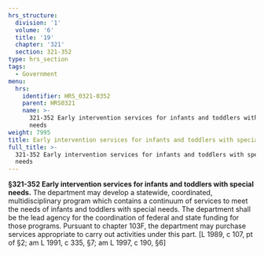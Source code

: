 ```yaml
---
hrs_structure:
  division: '1'
  volume: '6'
  title: '19'
  chapter: '321'
  section: 321-352
type: hrs_section
tags:
  - Government
menu:
  hrs:
    identifier: HRS_0321-0352
    parent: HRS0321
    name: >-
      321-352 Early intervention services for infants and toddlers with special
      needs
weight: 7995
title: Early intervention services for infants and toddlers with special needs
full_title: >-
  321-352 Early intervention services for infants and toddlers with special
  needs
---
```

**§321-352 Early intervention services for infants and toddlers with special needs.** The department may develop a statewide, coordinated, multidisciplinary program which contains a continuum of services to meet the needs of infants and toddlers with special needs. The department shall be the lead agency for the coordination of federal and state funding for those programs. Pursuant to chapter 103F, the department may purchase services appropriate to carry out activities under this part. [L 1989, c 107, pt of §2; am L 1991, c 335, §7; am L 1997, c 190, §6]
